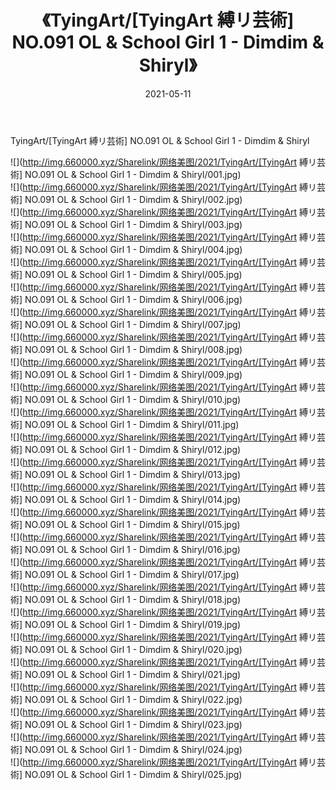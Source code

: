 ﻿---
layout: post
title:  《TyingArt/[TyingArt 縛リ芸術] NO.091 OL & School Girl 1 - Dimdim & Shiryl》
date:   2021-05-11
img: http://img.660000.xyz/Sharelink/网络美图/2021/TyingArt/[TyingArt 縛リ芸術] NO.091 OL & School Girl 1 - Dimdim & Shiryl/000.jpg
categories: [美女, 清纯, 唯美]
---

TyingArt/[TyingArt 縛リ芸術] NO.091 OL & School Girl 1 - Dimdim & Shiryl

 ![](http://img.660000.xyz/Sharelink/网络美图/2021/TyingArt/[TyingArt 縛リ芸術] NO.091 OL & School Girl 1 - Dimdim & Shiryl/001.jpg) <br>![](http://img.660000.xyz/Sharelink/网络美图/2021/TyingArt/[TyingArt 縛リ芸術] NO.091 OL & School Girl 1 - Dimdim & Shiryl/002.jpg) <br>![](http://img.660000.xyz/Sharelink/网络美图/2021/TyingArt/[TyingArt 縛リ芸術] NO.091 OL & School Girl 1 - Dimdim & Shiryl/003.jpg) <br>![](http://img.660000.xyz/Sharelink/网络美图/2021/TyingArt/[TyingArt 縛リ芸術] NO.091 OL & School Girl 1 - Dimdim & Shiryl/004.jpg) <br>![](http://img.660000.xyz/Sharelink/网络美图/2021/TyingArt/[TyingArt 縛リ芸術] NO.091 OL & School Girl 1 - Dimdim & Shiryl/005.jpg) <br>![](http://img.660000.xyz/Sharelink/网络美图/2021/TyingArt/[TyingArt 縛リ芸術] NO.091 OL & School Girl 1 - Dimdim & Shiryl/006.jpg) <br>![](http://img.660000.xyz/Sharelink/网络美图/2021/TyingArt/[TyingArt 縛リ芸術] NO.091 OL & School Girl 1 - Dimdim & Shiryl/007.jpg) <br>![](http://img.660000.xyz/Sharelink/网络美图/2021/TyingArt/[TyingArt 縛リ芸術] NO.091 OL & School Girl 1 - Dimdim & Shiryl/008.jpg) <br>![](http://img.660000.xyz/Sharelink/网络美图/2021/TyingArt/[TyingArt 縛リ芸術] NO.091 OL & School Girl 1 - Dimdim & Shiryl/009.jpg) <br>![](http://img.660000.xyz/Sharelink/网络美图/2021/TyingArt/[TyingArt 縛リ芸術] NO.091 OL & School Girl 1 - Dimdim & Shiryl/010.jpg) <br>![](http://img.660000.xyz/Sharelink/网络美图/2021/TyingArt/[TyingArt 縛リ芸術] NO.091 OL & School Girl 1 - Dimdim & Shiryl/011.jpg) <br>![](http://img.660000.xyz/Sharelink/网络美图/2021/TyingArt/[TyingArt 縛リ芸術] NO.091 OL & School Girl 1 - Dimdim & Shiryl/012.jpg) <br>![](http://img.660000.xyz/Sharelink/网络美图/2021/TyingArt/[TyingArt 縛リ芸術] NO.091 OL & School Girl 1 - Dimdim & Shiryl/013.jpg) <br>![](http://img.660000.xyz/Sharelink/网络美图/2021/TyingArt/[TyingArt 縛リ芸術] NO.091 OL & School Girl 1 - Dimdim & Shiryl/014.jpg) <br>![](http://img.660000.xyz/Sharelink/网络美图/2021/TyingArt/[TyingArt 縛リ芸術] NO.091 OL & School Girl 1 - Dimdim & Shiryl/015.jpg) <br>![](http://img.660000.xyz/Sharelink/网络美图/2021/TyingArt/[TyingArt 縛リ芸術] NO.091 OL & School Girl 1 - Dimdim & Shiryl/016.jpg) <br>![](http://img.660000.xyz/Sharelink/网络美图/2021/TyingArt/[TyingArt 縛リ芸術] NO.091 OL & School Girl 1 - Dimdim & Shiryl/017.jpg) <br>![](http://img.660000.xyz/Sharelink/网络美图/2021/TyingArt/[TyingArt 縛リ芸術] NO.091 OL & School Girl 1 - Dimdim & Shiryl/018.jpg) <br>![](http://img.660000.xyz/Sharelink/网络美图/2021/TyingArt/[TyingArt 縛リ芸術] NO.091 OL & School Girl 1 - Dimdim & Shiryl/019.jpg) <br>![](http://img.660000.xyz/Sharelink/网络美图/2021/TyingArt/[TyingArt 縛リ芸術] NO.091 OL & School Girl 1 - Dimdim & Shiryl/020.jpg) <br>![](http://img.660000.xyz/Sharelink/网络美图/2021/TyingArt/[TyingArt 縛リ芸術] NO.091 OL & School Girl 1 - Dimdim & Shiryl/021.jpg) <br>![](http://img.660000.xyz/Sharelink/网络美图/2021/TyingArt/[TyingArt 縛リ芸術] NO.091 OL & School Girl 1 - Dimdim & Shiryl/022.jpg) <br>![](http://img.660000.xyz/Sharelink/网络美图/2021/TyingArt/[TyingArt 縛リ芸術] NO.091 OL & School Girl 1 - Dimdim & Shiryl/023.jpg) <br>![](http://img.660000.xyz/Sharelink/网络美图/2021/TyingArt/[TyingArt 縛リ芸術] NO.091 OL & School Girl 1 - Dimdim & Shiryl/024.jpg) <br>![](http://img.660000.xyz/Sharelink/网络美图/2021/TyingArt/[TyingArt 縛リ芸術] NO.091 OL & School Girl 1 - Dimdim & Shiryl/025.jpg) <br>